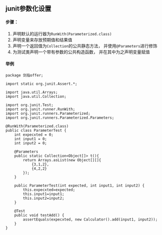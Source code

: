 ## junit参数化设置
#### 步骤：
1. 声明默认的运行器为`RunWith(Parameterized.class)`
2. 声明变量来存放预期值和结果值
3. 声明一个返回值为`Collection`的公共静态方法， 并使用`@Parameters`进行修饰
4. 为测试类声明一个带有参数的公共构造函数， 并在其中为之声明变量赋值
#### 举例
```
package 剑指offer;

import static org.junit.Assert.*;

import java.util.Arrays;
import java.util.Collection;

import org.junit.Test;
import org.junit.runner.RunWith;
import org.junit.runners.Parameterized;
import org.junit.runners.Parameterized.Parameters;

@RunWith(Parameterized.class)
public class ParameterTest {
	int expecxted = 0;
	int input1 = 0;
	int input2 = 0;
	
	@Parameters
	public static Collection<Object[]> t(){
		return Arrays.asList(new Object[][]{
			{3,1,2},
			{4,2,2}
		});
	}
	
	public ParameterTest(int expected, int input1, int input2) {
		this.expecxted=expected;
		this.input1=input1;
		this.input2=input2;
	}
	
	@Test
	public void testAdd() {
		assertEquals(expecxted, new Calculator().add(input1, input2));
	}
}
```
